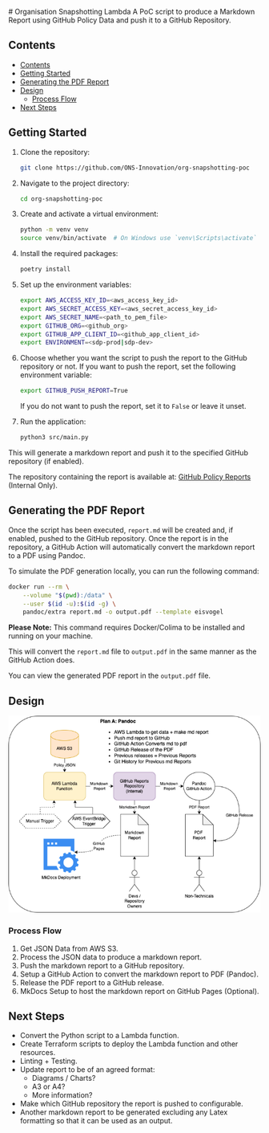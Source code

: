 # Organisation Snapshotting Lambda
A PoC script to produce a Markdown Report using GitHub Policy Data and push it to a GitHub Repository.

## Contents

- [Contents](#contents)
- [Getting Started](#getting-started)
- [Generating the PDF Report](#generating-the-pdf-report)
- [Design](#design)
  - [Process Flow](#process-flow)
- [Next Steps](#next-steps)

## Getting Started

1. Clone the repository:
   
    ```bash
    git clone https://github.com/ONS-Innovation/org-snapshotting-poc
    ```

2. Navigate to the project directory:
   
    ```bash
    cd org-snapshotting-poc
    ```

3. Create and activate a virtual environment:
   
    ```bash
    python -m venv venv
    source venv/bin/activate  # On Windows use `venv\Scripts\activate`
    ```

4. Install the required packages:
   
    ```bash
    poetry install
    ```

5. Set up the environment variables:
   
    ```bash
    export AWS_ACCESS_KEY_ID=<aws_access_key_id> 
    export AWS_SECRET_ACCESS_KEY=<aws_secret_access_key_id>
    export AWS_SECRET_NAME=<path_to_pem_file>
    export GITHUB_ORG=<github_org>
    export GITHUB_APP_CLIENT_ID=<github_app_client_id>
    export ENVIRONMENT=<sdp-prod|sdp-dev>
    ```

6. Choose whether you want the script to push the report to the GitHub repository or not. If you want to push the report, set the following environment variable:
   
    ```bash
    export GITHUB_PUSH_REPORT=True
    ```
   If you do not want to push the report, set it to `False` or leave it unset.

7. Run the application:
   
    ```bash
    python3 src/main.py
    ```

This will generate a markdown report and push it to the specified GitHub repository (if enabled).

The repository containing the report is available at: [GitHub Policy Reports](https://github.com/ONS-Innovation/github-policy-reports) (Internal Only).

## Generating the PDF Report

Once the script has been executed, `report.md` will be created and, if enabled, pushed to the GitHub repository. Once the report is in the repository, a GitHub Action will automatically convert the markdown report to a PDF using Pandoc.

To simulate the PDF generation locally, you can run the following command:

```bash
docker run --rm \
    --volume "$(pwd):/data" \
    --user $(id -u):$(id -g) \
    pandoc/extra report.md -o output.pdf --template eisvogel
```

**Please Note:** This command requires Docker/Colima to be installed and running on your machine.

This will convert the `report.md` file to `output.pdf` in the same manner as the GitHub Action does.

You can view the generated PDF report in the `output.pdf` file.

## Design

![Designs](./design/org_snapshotting_PoC.drawio.png)

### Process Flow

1. Get JSON Data from AWS S3.
2. Process the JSON data to produce a markdown report.
3. Push the markdown report to a GitHub repository.
4. Setup a GitHub Action to convert the markdown report to PDF (Pandoc).
5. Release the PDF report to a GitHub release.
6. MkDocs Setup to host the markdown report on GitHub Pages (Optional).

## Next Steps

- Convert the Python script to a Lambda function.
- Create Terraform scripts to deploy the Lambda function and other resources.
- Linting + Testing.
- Update report to be of an agreed format:
    - Diagrams / Charts?
    - A3 or A4?
    - More information?
- Make which GitHub repository the report is pushed to configurable.
- Another markdown report to be generated excluding any Latex formatting so that it can be used as an output.
